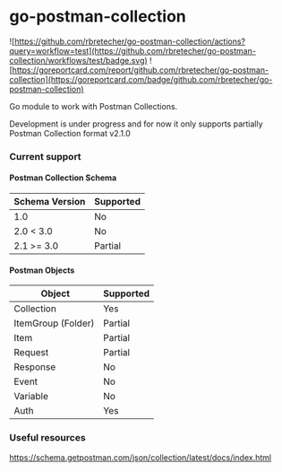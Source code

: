 # go-postman-collection

![https://github.com/rbretecher/go-postman-collection/actions?query=workflow=test](https://github.com/rbretecher/go-postman-collection/workflows/test/badge.svg)
![https://goreportcard.com/report/github.com/rbretecher/go-postman-collection](https://goreportcard.com/badge/github.com/rbretecher/go-postman-collection)

Go module to work with Postman Collections.

Development is under progress and for now it only supports partially Postman Collection format v2.1.0

### Current support

#### Postman Collection Schema

| Schema Version | Supported |
| -------------- | --------- |
| 1.0            | No        |
| 2.0 < 3.0      | No        |
| 2.1 >= 3.0     | Partial   |

#### Postman Objects

|  Object            | Supported |
| ------------------ | --------- |
| Collection         | Yes       |
| ItemGroup (Folder) | Partial   |
| Item               | Partial   |
| Request            | Partial   |
| Response           | No        |
| Event              | No        |
| Variable           | No        |
| Auth               | Yes       |

### Useful resources

https://schema.getpostman.com/json/collection/latest/docs/index.html
